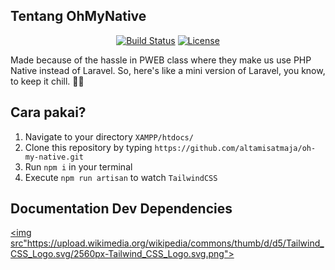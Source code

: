 ## Tentang OhMyNative

<p align="center">
<a href="https://travis-ci.org/laravel/framework"><img src="https://travis-ci.org/laravel/framework.svg" alt="Build Status"></a>
<a href="https://packagist.org/packages/laravel/framework"><img src="https://img.shields.io/packagist/l/laravel/framework" alt="License"></a>
</p>

Made because of the hassle in PWEB class where they make us use PHP Native instead of Laravel. So, here's like a mini version of Laravel, you know, to keep it chill. 🌾🤩

## Cara pakai?

1. Navigate to your directory `XAMPP/htdocs/`
2. Clone this repository by typing `https://github.com/altamisatmaja/oh-my-native.git`
3. Run `npm i` in your terminal
4. Execute `npm run artisan` to watch `TailwindCSS`

## Documentation Dev Dependencies

<a href="https://tailwindcss.com/docs/installation"><img src"https://upload.wikimedia.org/wikipedia/commons/thumb/d/d5/Tailwind_CSS_Logo.svg/2560px-Tailwind_CSS_Logo.svg.png"></a>
